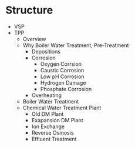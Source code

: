 # Structure

- VSP
- TPP
  - Overview
  - Why Boiler Water Treatment, Pre-Treatment
    - Depositions
    - Corrosion
      - Oxygen Corrsion
      - Caustic Corrosion
      - Low pH Corrosion
      - Hydrogen Damage
      - Phosphate Corrosion
    - Overheating
  - Boiler Water Treatment
  - Chemical Water Treatment Plant
    - Old DM Plant
    - Exapansion DM Plant
    - Ion Exchange
    - Reverse Osmosis
    - Effluent Treatment
    
